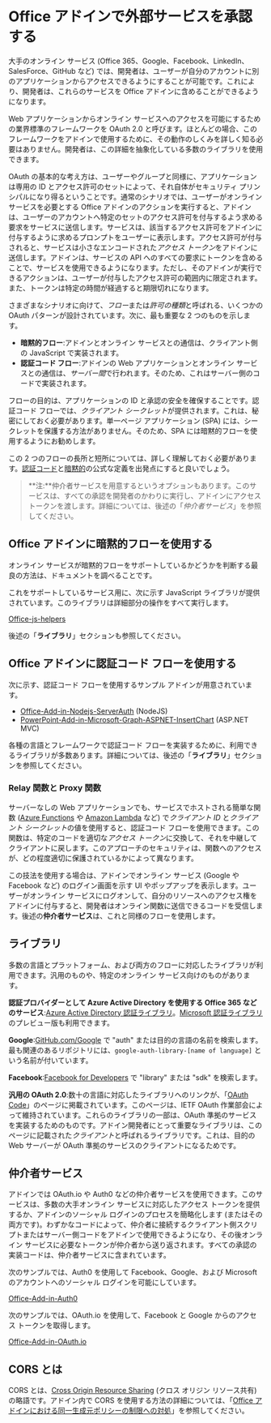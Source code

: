 # <a name="authorize-external-services-in-your-office-add-in"></a>Office アドインで外部サービスを承認する

大手のオンライン サービス (Office 365、Google、Facebook、LinkedIn、SalesForce、GitHub など) では、開発者は、ユーザーが自分のアカウントに別のアプリケーションからアクセスできるようにすることが可能です。これにより、開発者は、これらのサービスを Office アドインに含めることができるようになります。 

Web アプリケーションからオンライン サービスへのアクセスを可能にするための業界標準のフレームワークを OAuth 2.0 と呼びます。ほとんどの場合、このフレームワークをアドインで使用するために、その動作のしくみを詳しく知る必要はありません。開発者は、この詳細を抽象化している多数のライブラリを使用できます。

OAuth の基本的な考え方は、ユーザーやグループと同様に、アプリケーションは専用の ID とアクセス許可のセットによって、それ自体がセキュリティ プリンシパルになり得るということです。通常のシナリオでは、ユーザーがオンライン サービスを必要とする Office アドインのアクションを実行すると、アドインは、ユーザーのアカウントへ特定のセットのアクセス許可を付与するよう求める要求をサービスに送信します。サービスは、該当するアクセス許可をアドインに付与するように求めるプロンプトをユーザーに表示します。アクセス許可が付与されると、サービスは小さなエンコードされた*アクセス トークン*をアドインに送信します。アドインは、サービスの API へのすべての要求にトークンを含めることで、サービスを使用できるようになります。ただし、そのアドインが実行できるアクションは、ユーザーが付与したアクセス許可の範囲内に限定されます。また、トークンは特定の時間が経過すると期限切れになります。

さまざまなシナリオに向けて、*フロー*または*許可の種類*と呼ばれる、いくつかの OAuth パターンが設計されています。次に、最も重要な 2 つのものを示します。

- **暗黙的フロー**:アドインとオンライン サービスとの通信は、クライアント側の JavaScript で実装されます。
- **認証コード フロー**:アドインの Web アプリケーションとオンライン サービスとの通信は、*サーバー間*で行われます。そのため、これはサーバー側のコードで実装されます。

フローの目的は、アプリケーションの ID と承認の安全を確保することです。認証コード フローでは、*クライアント シークレット*が提供されます。これは、秘密にしておく必要があります。単一ページ アプリケーション (SPA) には、シークレットを保護する方法がありません。そのため、SPA には暗黙的フローを使用するようにお勧めします。 

この 2 つのフローの長所と短所については、詳しく理解しておく必要があります。[認証コード](https://tools.ietf.org/html/rfc6749#section-1.3.1)と[暗黙的](https://tools.ietf.org/html/rfc6749#section-1.3.2)の公式な定義を出発点にすると良いでしょう。 

>**注:**仲介者サービスを用意するというオプションもあります。このサービスは、すべての承認を開発者のかわりに実行し、アドインにアクセス トークンを渡します。詳細については、後述の「*仲介者サービス*」を参照してください。

## <a name="using-the-implicit-flow-in-office-add-ins"></a>Office アドインに暗黙的フローを使用する
オンライン サービスが暗黙的フローをサポートしているかどうかを判断する最良の方法は、ドキュメントを調べることです。

これをサポートしているサービス用に、次に示す JavaScript ライブラリが提供されています。このライブラリは詳細部分の操作をすべて実行します。

[Office-js-helpers](https://github.com/OfficeDev/office-js-helpers)

後述の「**ライブラリ**」セクションも参照してください。

## <a name="using-the-authorization-code-flow-in-office-add-ins"></a>Office アドインに認証コード フローを使用する

次に示す、認証コード フローを使用するサンプル アドインが用意されています。

- [Office-Add-in-Nodejs-ServerAuth](https://github.com/OfficeDev/Office-Add-in-Nodejs-ServerAuth) (NodeJS)
- [PowerPoint-Add-in-Microsoft-Graph-ASPNET-InsertChart](https://github.com/OfficeDev/PowerPoint-Add-in-Microsoft-Graph-ASPNET-InsertChart) (ASP.NET MVC)

各種の言語とフレームワークで認証コード フローを実装するために、利用できるライブラリが多数あります。詳細については、後述の「**ライブラリ**」セクションを参照してください。

### <a name="relayproxy-functions"></a>Relay 関数と Proxy 関数

サーバーなしの Web アプリケーションでも、サービスでホストされる簡単な関数 ([Azure Functions](https://azure.microsoft.com/en-us/services/functions) や [Amazon Lambda](https://aws.amazon.com/lambda) など) で*クライアント ID* と*クライアント シークレット*の値を使用すると、認証コード フローを使用できます。この関数は、特定のコードを適切な*アクセス トークン*に交換して、それを中継してクライアントに戻します。このアプローチのセキュリティは、関数へのアクセスが、どの程度適切に保護されているかによって異なります。

この技法を使用する場合は、アドインでオンライン サービス (Google や Facebook など) のログイン画面を示す UI やポップアップを表示します。ユーザーがオンライン サービスにログオンして、自分のリソースへのアクセス権をアドインに付与すると、開発者はオンライン関数に送信できるコードを受信します。後述の**仲介者サービス**は、これと同様のフローを使用します。 

## <a name="libraries"></a>ライブラリ

多数の言語とプラットフォーム、および両方のフローに対応したライブラリが利用できます。汎用のものや、特定のオンライン サービス向けのものがあります。 

**認証プロバイダーとして Azure Active Directory を使用する Office 365 などのサービス**:[Azure Active Directory 認証ライブラリ](https://azure.microsoft.com/en-us/documentation/articles/active-directory-authentication-libraries/)。[Microsoft 認証ライブラリ](https://www.nuget.org/packages/Microsoft.Identity.Client)のプレビュー版も利用できます。

**Google**:[GitHub.com/Google](https://github.com/google) で "auth" または目的の言語の名前を検索します。最も関連のあるリポジトリには、`google-auth-library-[name of language]` という名前が付いています。

**Facebook**:[Facebook for Developers](https://developers.facebook.com) で "library" または "sdk" を検索します。 

**汎用の OAuth 2.0**:数十の言語に対応したライブラリへのリンクが、「[OAuth Code](http://oauth.net/code/)」のページに掲載されています。このページは、IETF OAuth 作業部会によって維持されています。これらのライブラリの一部は、OAuth 準拠のサービスを実装するためのものです。アドイン開発者にとって重要なライブラリは、このページに記載された*クライアント*と呼ばれるライブラリです。これは、目的の Web サーバーが OAuth 準拠のサービスのクライアントになるためです。

## <a name="middleman-services"></a>仲介者サービス

アドインでは OAuth.io や Auth0 などの仲介者サービスを使用できます。このサービスは、多数の大手オンライン サービスに対応したアクセス トークンを提供するか、アドインのソーシャル ログインのプロセスを簡略化します (またはその両方です)。わずかなコードによって、仲介者に接続するクライアント側スクリプトまたはサーバー側コードをアドインで使用できるようになり、その後オンライン サービスに必要なトークンが仲介者から送り返されます。すべての承認の実装コードは、仲介者サービスに含まれています。 

次のサンプルでは、Auth0 を使用して Facebook、Google、および Microsoft のアカウントへのソーシャル ログインを可能にしています。

[Office-Add-in-Auth0](https://github.com/OfficeDev/Office-Add-in-Auth0)

次のサンプルでは、OAuth.io を使用して、Facebook と Google からのアクセス トークンを取得します。

[Office-Add-in-OAuth.io](https://github.com/OfficeDev/Office-Add-in-OAuth.io)

## <a name="what-is-cors"></a>CORS とは

CORS とは、[Cross Origin Resource Sharing](https://developer.mozilla.org/en-US/docs/Web/HTTP/Access_control_CORS) (クロス オリジン リソース共有) の略語です。アドイン内で CORS を使用する方法の詳細については、「[Office アドインにおける同一生成元ポリシーの制限への対処](http://dev.office.com/docs/add-ins/develop/addressing-same-origin-policy-limitations)」を参照してください。
